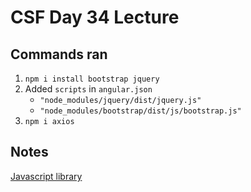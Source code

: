 # CSF Day 34 Lecture

## Commands ran
1. `npm i install bootstrap jquery`
2. Added `scripts` in `angular.json`
    - `"node_modules/jquery/dist/jquery.js"`
    - `"node_modules/bootstrap/dist/js/bootstrap.js"`
3. `npm i axios`

## Notes
[Javascript library](https://npmjs.com)